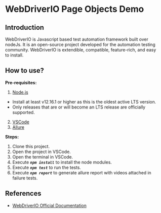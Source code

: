 # WebDriverIO Page Objects Demo

## Introduction
WebDriverIO is Javascript based test automation framework built over nodeJs. It is an open-source project developed for the automation testing community. WebDriverIO is extendible, compatible, feature-rich, and easy to install.

## How to use?

**Pre-requisites:**
1. [Node.js](http://nodejs.org/)
* Install at least v12.16.1 or higher as this is the oldest active LTS version.
* Only releases that are or will become an LTS release are officially supported.
2. [VSCode](https://code.visualstudio.com/download)
3. [Allure](https://docs.qameta.io/allure/#_installing_a_commandline)

**Steps:**
1. Clone this project.
2. Open the project in VSCode.
3. Open the terminal in VSCode.
4. Execute ***`npm install`*** to install the node modules.
5. Execute ***`npm test`*** to run the tests.
6. Execute ***`npm report`*** to generate allure report with videos attached in failure tests.

## References
* [WebDriverIO Official Documentation](https://webdriver.io/docs/gettingstarted.html)
